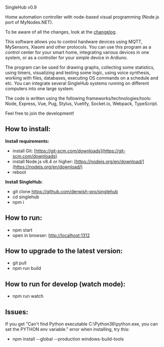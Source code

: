 
SingleHub v0.9

Home automation controller with node-based visual programming (Node.js port of MyNodes.NET).

To be aware of all the changes, look at the [changelog](https://github.com/derwish-pro/singlehub/blob/master/CHANGELOG.md).

This software allows you to control hardware devices using MQTT, MySensors, Xiaomi and other protocols. You can use this program as a control center for your smart home, integrating various devices in one system, or as a controller for your simple device in Ardiuno. 

The program can be used for drawing graphs, collecting some statistics, using timers, visualizing and testing some logic, using voice synthesis, working with files, databases, executing OS commands on a schedule and etc. You can integrate several SingleHub systems running on different computers into one large system.

The code is written using the following frameworks/technologies/tools: Node, Express, Vue, Pug, Stylus, Vuetify, Socket.io, Webpack, TypeScript.

Feel free to join the development!




**How to install:**
-------------------

**Install requirements:**
- install Git: [https://git-scm.com/downloads](https://git-scm.com/downloads)
- install Node.js v8.4 or higher: [https://nodejs.org/en/download/](https://nodejs.org/en/download/)
- reboot


**Install SingleHub:**

- git clone https://github.com/derwish-pro/singlehub
- cd singlehub
- npm i


**How to run:**
-------------------

- npm start
- open in browser: [http://localhost:1312](http://localhost:1312)


**How to upgrade to the latest version:**
-------------------

- git pull
- npm run build



**How to run for develop (watch mode):**
-------------------
- npm run watch


**Issues:**
-------------------
If you get "Can't find Python executable C:\Python36\python.exe, you can set the PYTHON env variable." error when installing, try this:
- npm install --global --production windows-build-tools

